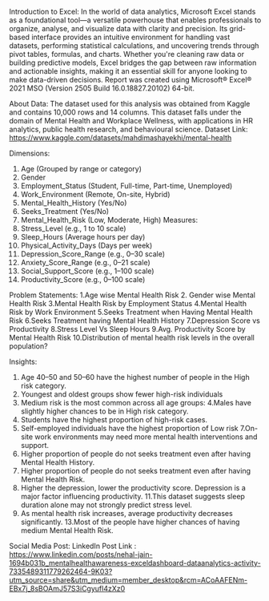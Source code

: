 Introduction to Excel:
In the world of data analytics, Microsoft Excel stands as a foundational tool—a versatile powerhouse that enables professionals to organize, analyse, and visualize data with clarity and precision. Its grid-based interface provides an intuitive environment for handling vast datasets, performing statistical calculations, and uncovering trends through pivot tables, formulas, and charts. Whether you're cleaning raw data or building predictive models, Excel bridges the gap between raw information and actionable insights, making it an essential skill for anyone looking to make data-driven decisions. Report was created using Microsoft® Excel® 2021 MSO (Version 2505 Build 16.0.18827.20102) 64-bit. 

About Data:
The dataset used for this analysis was obtained from Kaggle and contains 10,000 rows and 14 columns. This dataset falls under the domain of Mental Health and Workplace Wellness, with applications in HR analytics, public health research, and behavioural science.
Dataset Link: https://www.kaggle.com/datasets/mahdimashayekhi/mental-health

Dimensions:
1.	Age (Grouped by range or category)
2.	Gender
3.	Employment_Status (Student, Full-time, Part-time, Unemployed)
4.  Work_Environment (Remote, On-site, Hybrid)
5.	Mental_Health_History (Yes/No)
6.	Seeks_Treatment (Yes/No)
7.	Mental_Health_Risk (Low, Moderate, High)
Measures:
1.	Stress_Level (e.g., 1 to 10 scale)
2.	Sleep_Hours (Average hours per day)
3.	Physical_Activity_Days (Days per week)
4.	Depression_Score_Range (e.g., 0–30 scale)
5.	Anxiety_Score_Range (e.g., 0–21 scale)
6.	Social_Support_Score (e.g., 1–100 scale)
7.	Productivity_Score (e.g., 0–100 scale)

Problem Statements:
1.Age wise Mental Health Risk
2. Gender wise Mental Health Risk
3.Mental Health Risk by Employment Status
4.Mental Health Risk by Work Environment
5.Seeks Treatment when Having Mental Health Risk
6.Seeks Treatment having Mental Health History
7.Depression Score vs Productivity
8.Stress Level Vs Sleep Hours
9.Avg. Productivity Score by Mental Health Risk
10.Distribution of mental health risk levels in the overall population?

Insights:
1. Age 40–50 and 50–60 have the highest number of people in the High risk category.
2. Youngest and oldest groups show fewer high-risk individuals 
3. Medium risk is the most common across all age groups:
4.Males have slightly higher chances to be in  High risk category.
5. Students have the highest proportion of high-risk cases.
6. Self-employed individuals have the highest proportion of Low risk
7.On-site work environments may need more mental health interventions and support.
8. Higher proportion of people do not seeks treatment even after having Mental Health History.
9. Higher proportion of people do not seeks treatment even after having Mental Health Risk.
10. Higher the depression, lower the productivity score. Depression is a major factor influencing productivity.
11.This dataset suggests sleep duration alone may not strongly predict stress level.
12. As mental health risk increases, average productivity decreases significantly.
13.Most of the people have higher chances of having medium Mental Health Risk.

Social Media Post:
LinkedIn Post 
Link : https://www.linkedin.com/posts/nehal-jain-1694b031b_mentalhealthawareness-exceldashboard-dataanalytics-activity-7335489311779262464-9K03?utm_source=share&utm_medium=member_desktop&rcm=ACoAAFENm-EBx7j_8sBOAmJ57S3iCgyufl4zXz0

 

